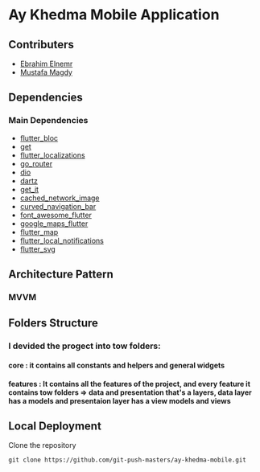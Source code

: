 # Ay Khedma Mobile Application

## Contributers

* [Ebrahim Elnemr](https://github.com/ebrahim969)
* [Mustafa Magdy](https://github.com/mustfa-magdy-mohamed-nasr)

## Dependencies

### Main Dependencies

* [flutter_bloc](https://pub.dev/packages/flutter_bloc)
* [get](https://pub.dev/packages/get)
* [flutter_localizations](https://pub.dev/packages/flutter_localizations)
* [go_router](https://pub.dev/packages/go_router)
* [dio](https://pub.dev/packages/dio)
* [dartz](https://pub.dev/packages/dartz)
* [get_it](https://pub.dev/packages/get_it)
* [cached_network_image](https://pub.dev/packages/cached_network_image)
* [curved_navigation_bar](https://pub.dev/packages/curved_navigation_bar)
* [font_awesome_flutter](https://pub.dev/packages/font_awesome_flutter)
* [google_maps_flutter](https://pub.dev/packages/google_maps_flutter)
* [flutter_map](https://pub.dev/packages/flutter_map)
* [flutter_local_notifications](https://pub.dev/packages/flutter_local_notifications)
* [flutter_svg](https://pub.dev/packages/flutter_svg)

## Architecture Pattern

### MVVM

## Folders Structure

### I devided the progect into tow folders: 
#### core : it contains all constants and helpers and general widgets
#### features : It contains all the features of the project, and every feature it contains tow folders => data and presentation that's a layers, data layer has a models and presentaion layer has a view models and views


## Local Deployment

Clone the repository
```shell
git clone https://github.com/git-push-masters/ay-khedma-mobile.git
```

